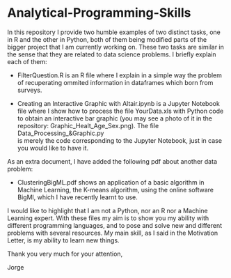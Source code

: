 # Analytical-Programming-Skills
In this repository I provide two humble examples of two distinct tasks, one in R and the other in Python, both of them being modified parts of the bigger project that I am currently working on. These two tasks are similar in the sense that they are related to data science problems. I briefly explain each of them:

   - FilterQuestion.R is an R file where I explain in a simple way the problem of 
     recuperating ommited information in dataframes which born from surveys.
     
   - Creating an Interactive Graphic with Altair.ipynb is a Jupyter Notebook file where I show how to process the file YourData.xls
     with Python code to obtain an interactive bar graphic (you may see a photo of it in the repository: Graphic_Healt_Age_Sex.png). The file Data_Processing_&Graphic.py  
     is merely the code corresponding to the Jupyter Notebook, just in case you would like to have it. 
      
As an extra document, I have added the following pdf about another data problem:

  - ClusteringBigML.pdf shows an application of a basic algorithm in Machine Learning, the K-means algorithm, using the online software BigMl, which I have recently learnt to       use.

I would like to highlight that I am not a Python, nor an R nor a Machine Learning expert. With these files my aim is to show you my ability with different programming languages, and to pose and solve new and different problems with several resources. My main skill, as I said in the Motivation Letter, is my ability to learn new things.

Thank you very much for your attention,

Jorge
